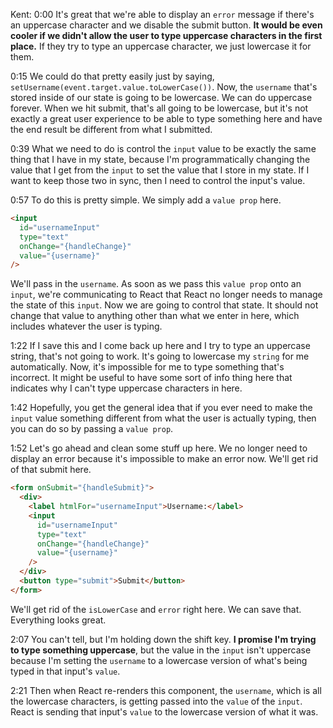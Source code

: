 Kent: 0:00 It's great that we're able to display an `error` message if there's an uppercase character and we disable the submit button. **It would be even cooler if we didn't allow the user to type uppercase characters in the first place.** If they try to type an uppercase character, we just lowercase it for them.

0:15 We could do that pretty easily just by saying, `setUsername(event.target.value.toLowerCase())`. Now, the `username` that's stored inside of our state is going to be lowercase. We can do uppercase forever. When we hit submit, that's all going to be lowercase, but it's not exactly a great user experience to be able to type something here and have the end result be different from what I submitted.

0:39 What we need to do is control the `input` value to be exactly the same thing that I have in my state, because I'm programmatically changing the value that I get from the `input` to set the value that I store in my state. If I want to keep those two in sync, then I need to control the input's value.

0:57 To do this is pretty simple. We simply add a `value prop` here.

```html
<input
  id="usernameInput"
  type="text"
  onChange="{handleChange}"
  value="{username}"
/>
```

We'll pass in the `username`. As soon as we pass this `value prop` onto an `input`, we're communicating to React that React no longer needs to manage the state of this `input`. Now we are going to control that state. It should not change that value to anything other than what we enter in here, which includes whatever the user is typing.

1:22 If I save this and I come back up here and I try to type an uppercase string, that's not going to work. It's going to lowercase my `string` for me automatically. Now, it's impossible for me to type something that's incorrect. It might be useful to have some sort of info thing here that indicates why I can't type uppercase characters in here.

1:42 Hopefully, you get the general idea that if you ever need to make the `input` value something different from what the user is actually typing, then you can do so by passing a `value prop`.

1:52 Let's go ahead and clean some stuff up here. We no longer need to display an error because it's impossible to make an error now. We'll get rid of that submit here.

```html
<form onSubmit="{handleSubmit}">
  <div>
    <label htmlFor="usernameInput">Username:</label>
    <input
      id="usernameInput"
      type="text"
      onChange="{handleChange}"
      value="{username}"
    />
  </div>
  <button type="submit">Submit</button>
</form>
```

We'll get rid of the `isLowerCase` and `error` right here. We can save that. Everything looks great.

2:07 You can't tell, but I'm holding down the shift key. **I promise I'm trying to type something uppercase**, but the value in the `input` isn't uppercase because I'm setting the `username` to a lowercase version of what's being typed in that input's `value`.

2:21 Then when React re-renders this component, the `username`, which is all the lowercase characters, is getting passed into the `value` of the `input`. React is sending that input's `value` to the lowercase version of what it was.
